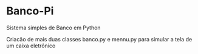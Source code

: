 # Banco-Pi
Sistema simples de Banco em Python

Criacão de mais duas classes banco.py e mennu.py para simular a tela de um caixa eletrônico
